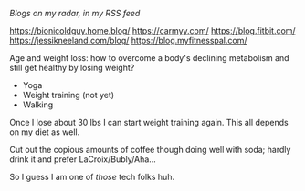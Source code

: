 *Blogs on my radar, in my RSS feed*

https://bionicoldguy.home.blog/
https://carmyy.com/
https://blog.fitbit.com/
https://jessikneeland.com/blog/
https://blog.myfitnesspal.com/

Age and weight loss: how to overcome a body's declining metabolism and still get healthy by losing weight?

- Yoga
- Weight training (not yet)
- Walking

Once I lose about 30 lbs I can start weight training again. This all depends on my diet as well.

Cut out the copious amounts of coffee though doing well with soda; hardly drink it and prefer LaCroix/Bubly/Aha...

So I guess I am one of *those* tech folks huh.